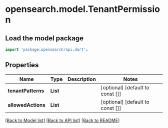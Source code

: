 # opensearch.model.TenantPermission

## Load the model package
```dart
import 'package:opensearch/api.dart';
```

## Properties
Name | Type | Description | Notes
------------ | ------------- | ------------- | -------------
**tenantPatterns** | **List<String>** |  | [optional] [default to const []]
**allowedActions** | **List<String>** |  | [optional] [default to const []]

[[Back to Model list]](../README.md#documentation-for-models) [[Back to API list]](../README.md#documentation-for-api-endpoints) [[Back to README]](../README.md)


